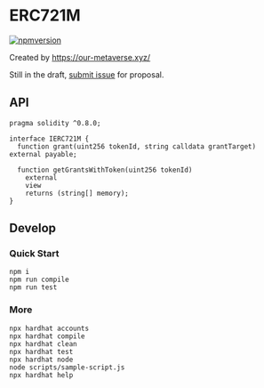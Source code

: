 # ERC721M

[![npmversion](http://img.shields.io/npm/v/erc721m.svg?style=flat-square)](https://www.npmjs.com/package/erc721m)

Created by https://our-metaverse.xyz/

Still in the draft, [submit issue](https://github.com/ourmetaverse/erc721m/issues) for proposal.

## API

```solidity
pragma solidity ^0.8.0;

interface IERC721M {
  function grant(uint256 tokenId, string calldata grantTarget) external payable;

  function getGrantsWithToken(uint256 tokenId)
    external
    view
    returns (string[] memory);
}

```

## Develop

### Quick Start

```shell
npm i
npm run compile
npm run test
```

### More

```shell
npx hardhat accounts
npx hardhat compile
npx hardhat clean
npx hardhat test
npx hardhat node
node scripts/sample-script.js
npx hardhat help
```
